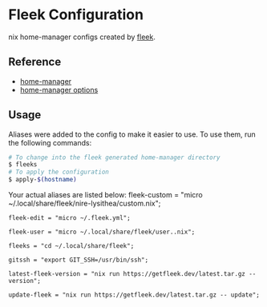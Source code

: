 # Fleek Configuration

nix home-manager configs created by [fleek](https://github.com/ublue-os/fleek).

## Reference

- [home-manager](https://nix-community.github.io/home-manager/)
- [home-manager options](https://nix-community.github.io/home-manager/options.html)

## Usage

Aliases were added to the config to make it easier to use. To use them, run the following commands:

```bash
# To change into the fleek generated home-manager directory
$ fleeks
# To apply the configuration
$ apply-$(hostname)
```

Your actual aliases are listed below:
    fleek-custom = "micro ~/.local/share/fleek/nire-lysithea/custom.nix";

    fleek-edit = "micro ~/.fleek.yml";

    fleek-user = "micro ~/.local/share/fleek/user..nix";

    fleeks = "cd ~/.local/share/fleek";

    gitssh = "export GIT_SSH=/usr/bin/ssh";

    latest-fleek-version = "nix run https://getfleek.dev/latest.tar.gz -- version";

    update-fleek = "nix run https://getfleek.dev/latest.tar.gz -- update";
